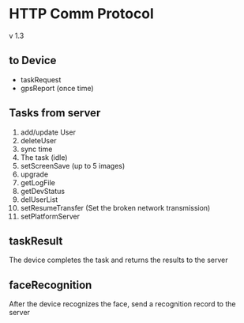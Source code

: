 # HTTP Comm Protocol
v 1.3

## to Device
- taskRequest
- gpsReport (once time)

## Tasks from server
1. add/update User
2. deleteUser
3. sync time
4. The task (idle)
5. setScreenSave (up to 5 images)
6. upgrade
7. getLogFile
8. getDevStatus
9. delUserList
10. setResumeTransfer (Set the broken network transmission)
11. setPlatformServer

## taskResult
The device completes the task and returns the results to the server
## faceRecognition
After the device recognizes the face, send a recognition record to the server
